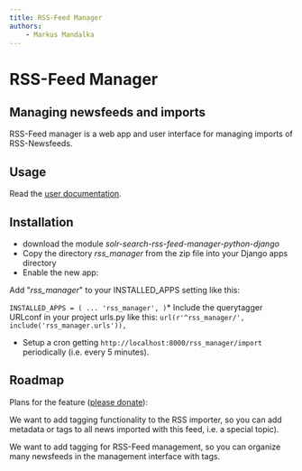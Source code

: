 ```yaml
---
title: RSS-Feed Manager
authors:
    - Markus Mandalka
---
```


# RSS-Feed Manager


## Managing newsfeeds and imports



RSS-Feed manager is a web app and user interface for managing imports of RSS-Newsfeeds.

## Usage


Read the [user documentation](../doc/datamanagement/rss).

## Installation


* download the module *solr-search-rss-feed-manager-python-django*
* Copy the directory *rss\_manager* from the zip file into your Django apps directory
* Enable the new app:

Add "*rss\_manager*" to your INSTALLED\_APPS setting like this:


`INSTALLED_APPS = (
 ...
 'rss_manager',
 )`* Include the querytagger URLconf in your project urls.py like this:
`url(r'^rss_manager/', include('rss_manager.urls')),`
* Setup a cron getting `http://localhost:8000/rss_manager/import` periodically (i.e. every 5 minutes).


## Roadmap


Plans for the feature ([please donate](../donate)):

We want to add tagging functionality to the RSS importer, so you can add metadata or tags to all news imported with this feed, i.e. a special topic).

We want to add tagging for RSS-Feed management, so you can organize many newsfeeds in the management interface with tags.
